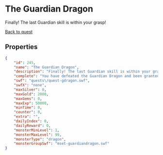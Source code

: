 # The Guardian Dragon

Finally! The last Guardian skill is within your grasp!

[Back to quest](../quests.md)

## Properties

```json
{
    "id": 245,
    "name": "The Guardian Dragon",
    "description": "Finally! The last Guardian skill is within your grasp!",
    "complete": "You have defeated the Guardian Dragon and been granted the final Guardian Skill. You now have the ability to summon the Guardian Dragon from his home to battle evil with you!",
    "swf": "quests\/quest-gdragon.swf",
    "swfX": "none",
    "maxSilver": 0,
    "maxGold": 2000,
    "maxGems": 0,
    "maxExp": 50000,
    "minTime": 0,
    "counter": 0,
    "extra": "",
    "dailyIndex": 0,
    "dailyReward": 0,
    "monsterMinLevel": 1,
    "monsterMaxLevel": 99,
    "monsterType": "dragon",
    "monsterGroupSwf": "mset-guardiandragon.swf"
}
```

